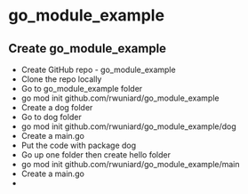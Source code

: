 # go_module_example

## Create go_module_example
- Create GitHub repo - go_module_example
- Clone the repo locally
- Go to go_module_example folder
- go mod init github.com/rwuniard/go_module_example
- Create a dog folder
- Go to dog folder
- go mod init github.com/rwuniard/go_module_example/dog
- Create a main.go
- Put the code with package dog
- Go up one folder then create hello folder
- go mod init github.com/rwuniard/go_module_example/main
- Create a main.go
- 